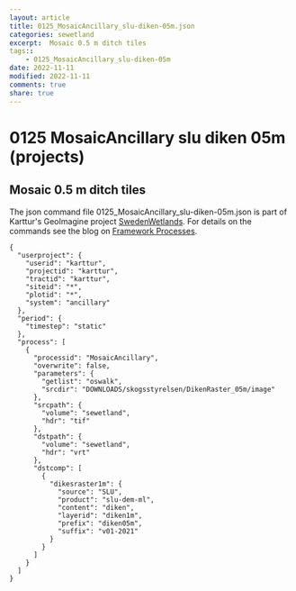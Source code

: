 ```yaml
---
layout: article
title: 0125_MosaicAncillary_slu-diken-05m.json
categories: sewetland
excerpt:  Mosaic 0.5 m ditch tiles 
tags:: 
    - 0125_MosaicAncillary_slu-diken-05m
date: 2022-11-11
modified: 2022-11-11
comments: true
share: true
---
```


# 0125 MosaicAncillary slu diken 05m (projects)

##  Mosaic 0.5 m ditch tiles 

The json command file <span class='file'>0125_MosaicAncillary_slu-diken-05m.json</span> is part of Karttur's GeoImagine project [<span class='project'>SwedenWetlands</span>](https://karttur.github.io/geoimagine03-proj-wetland-se/index.html). For details on the commands see the blog on [Framework Processes](https://karttur.github.io/geoimagine03-docs-procpack/).

```
{
  "userproject": {
    "userid": "karttur",
    "projectid": "karttur",
    "tractid": "karttur",
    "siteid": "*",
    "plotid": "*",
    "system": "ancillary"
  },
  "period": {
    "timestep": "static"
  },
  "process": [
    {
      "processid": "MosaicAncillary",
      "overwrite": false,
      "parameters": {
        "getlist": "oswalk",
        "srcdir": "DOWNLOADS/skogsstyrelsen/DikenRaster_05m/image"
      },
      "srcpath": {
        "volume": "sewetland",
        "hdr": "tif"
      },
      "dstpath": {
        "volume": "sewetland",
        "hdr": "vrt"
      },
      "dstcomp": [
        {
          "dikesraster1m": {
            "source": "SLU",
            "product": "slu-dem-ml",
            "content": "diken",
            "layerid": "diken1m",
            "prefix": "diken05m",
            "suffix": "v01-2021"
          }
        }
      ]
    }
  ]
}
```
